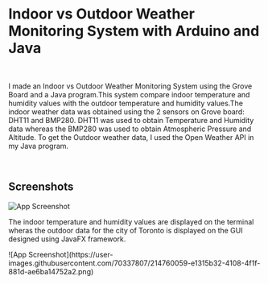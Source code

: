 # Indoor vs Outdoor Weather Monitoring System with Arduino and Java
<br>
<p>I made an Indoor vs Outdoor Weather Monitoring System using the Grove Board and a Java program.This system compare indoor temperature and humidity values with the outdoor temperature and humidity values.The indoor weather data was obtained using the 2 sensors on Grove board: DHT11 and BMP280. DHT11
was used to obtain Temperature and Humidity data whereas the BMP280 was used to obtain
Atmospheric Pressure and Altitude. To get the Outdoor weather data, I used the Open Weather API in
my Java program.</p>
<br>

## Screenshots

![App Screenshot](https://user-images.githubusercontent.com/70337807/122850989-30e6c400-d2dc-11eb-8caf-94792799fcde.png)
<p>The indoor temperature and humidity values are displayed on the terminal wheras the outdoor data for the city of Toronto is displayed on the GUI designed using JavaFX framework.</p>
![App Screenshot](https://user-images.githubusercontent.com/70337807/214760059-e1315b32-4108-4f1f-881d-ae6ba14752a2.png)





